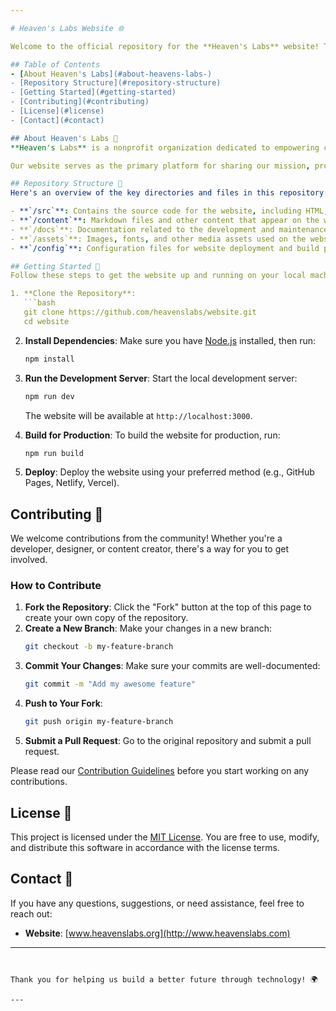 ```yaml
---

# Heaven's Labs Website 🌐

Welcome to the official repository for the **Heaven's Labs** website! This repository contains the source code, content, and resources for the organization's website, which serves as the central hub for all information related to Heaven's Labs.

## Table of Contents
- [About Heaven's Labs](#about-heavens-labs-)
- [Repository Structure](#repository-structure)
- [Getting Started](#getting-started)
- [Contributing](#contributing)
- [License](#license)
- [Contact](#contact)

## About Heaven's Labs 🌟
**Heaven's Labs** is a nonprofit organization dedicated to empowering communities through technology. We bring together students, job seekers, and professionals to collaborate on open-source projects, fostering growth, learning, and real-world experience in the field of computer science.

Our website serves as the primary platform for sharing our mission, projects, and opportunities to get involved.

## Repository Structure 📂
Here's an overview of the key directories and files in this repository:

- **`/src`**: Contains the source code for the website, including HTML, CSS, JavaScript, and other assets.
- **`/content`**: Markdown files and other content that appear on the website.
- **`/docs`**: Documentation related to the development and maintenance of the website.
- **`/assets`**: Images, fonts, and other media assets used on the website.
- **`/config`**: Configuration files for website deployment and build processes.

## Getting Started 🚀
Follow these steps to get the website up and running on your local machine:

1. **Clone the Repository**:
   ```bash
   git clone https://github.com/heavenslabs/website.git
   cd website
   ```

2. **Install Dependencies**:
   Make sure you have [Node.js](https://nodejs.org/) installed, then run:
   ```bash
   npm install
   ```

3. **Run the Development Server**:
   Start the local development server:
   ```bash
   npm run dev
   ```
   The website will be available at `http://localhost:3000`.

4. **Build for Production**:
   To build the website for production, run:
   ```bash
   npm run build
   ```

5. **Deploy**:
   Deploy the website using your preferred method (e.g., GitHub Pages, Netlify, Vercel).

## Contributing 🤝
We welcome contributions from the community! Whether you're a developer, designer, or content creator, there's a way for you to get involved.

### How to Contribute
1. **Fork the Repository**: Click the "Fork" button at the top of this page to create your own copy of the repository.
2. **Create a New Branch**: Make your changes in a new branch:
   ```bash
   git checkout -b my-feature-branch
   ```
3. **Commit Your Changes**: Make sure your commits are well-documented:
   ```bash
   git commit -m "Add my awesome feature"
   ```
4. **Push to Your Fork**:
   ```bash
   git push origin my-feature-branch
   ```
5. **Submit a Pull Request**: Go to the original repository and submit a pull request.

Please read our [Contribution Guidelines](link-to-contributing.md) before you start working on any contributions.

## License 📄
This project is licensed under the [MIT License](LICENSE). You are free to use, modify, and distribute this software in accordance with the license terms.

## Contact 📧
If you have any questions, suggestions, or need assistance, feel free to reach out:

- **Website**: [www.heavenslabs.org](http://www.heavenslabs.com)

---
```


Thank you for helping us build a better future through technology! 🌍

---
